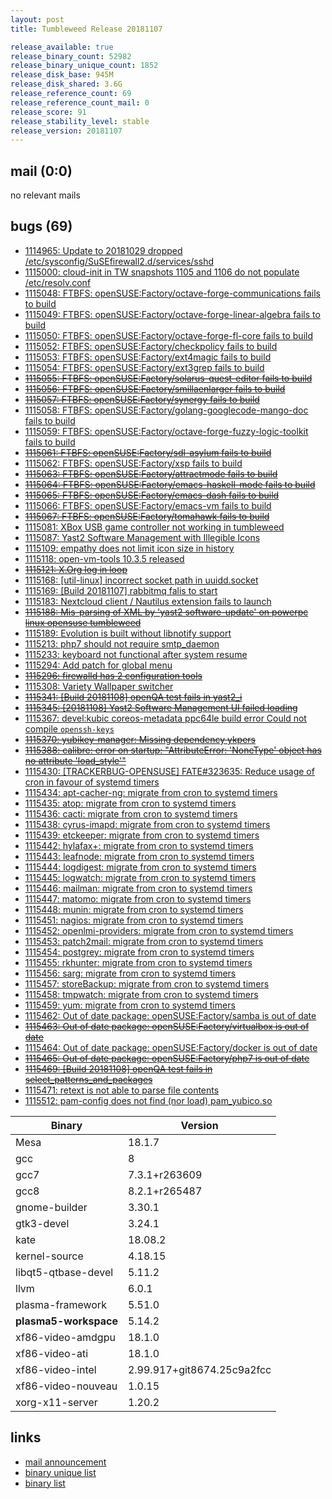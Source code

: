 ```yaml
---
layout: post
title: Tumbleweed Release 20181107

release_available: true
release_binary_count: 52982
release_binary_unique_count: 1852
release_disk_base: 945M
release_disk_shared: 3.6G
release_reference_count: 69
release_reference_count_mail: 0
release_score: 91
release_stability_level: stable
release_version: 20181107
---
```


## mail (0:0)

no relevant mails

## bugs (69)

<!--more-->

- [1114965: Update to 20181029 dropped /etc/sysconfig/SuSEfirewall2.d/services/sshd](https://bugzilla.opensuse.org/show_bug.cgi?id=1114965)
- [1115000: cloud-init in TW snapshots 1105 and 1106 do not populate /etc/resolv.conf](https://bugzilla.opensuse.org/show_bug.cgi?id=1115000)
- [1115048: FTBFS: openSUSE:Factory/octave-forge-communications fails to build](https://bugzilla.opensuse.org/show_bug.cgi?id=1115048)
- [1115049: FTBFS: openSUSE:Factory/octave-forge-linear-algebra fails to build](https://bugzilla.opensuse.org/show_bug.cgi?id=1115049)
- [1115050: FTBFS: openSUSE:Factory/octave-forge-fl-core fails to build](https://bugzilla.opensuse.org/show_bug.cgi?id=1115050)
- [1115052: FTBFS: openSUSE:Factory/checkpolicy fails to build](https://bugzilla.opensuse.org/show_bug.cgi?id=1115052)
- [1115053: FTBFS: openSUSE:Factory/ext4magic fails to build](https://bugzilla.opensuse.org/show_bug.cgi?id=1115053)
- [1115054: FTBFS: openSUSE:Factory/ext3grep fails to build](https://bugzilla.opensuse.org/show_bug.cgi?id=1115054)
- ~~[1115055: FTBFS: openSUSE:Factory/solarus-quest-editor fails to build](https://bugzilla.opensuse.org/show_bug.cgi?id=1115055)~~
- ~~[1115056: FTBFS: openSUSE:Factory/smillaenlarger fails to build](https://bugzilla.opensuse.org/show_bug.cgi?id=1115056)~~
- ~~[1115057: FTBFS: openSUSE:Factory/synergy fails to build](https://bugzilla.opensuse.org/show_bug.cgi?id=1115057)~~
- [1115058: FTBFS: openSUSE:Factory/golang-googlecode-mango-doc fails to build](https://bugzilla.opensuse.org/show_bug.cgi?id=1115058)
- [1115059: FTBFS: openSUSE:Factory/octave-forge-fuzzy-logic-toolkit fails to build](https://bugzilla.opensuse.org/show_bug.cgi?id=1115059)
- ~~[1115061: FTBFS: openSUSE:Factory/sdl-asylum fails to build](https://bugzilla.opensuse.org/show_bug.cgi?id=1115061)~~
- [1115062: FTBFS: openSUSE:Factory/xsp fails to build](https://bugzilla.opensuse.org/show_bug.cgi?id=1115062)
- ~~[1115063: FTBFS: openSUSE:Factory/attractmode fails to build](https://bugzilla.opensuse.org/show_bug.cgi?id=1115063)~~
- ~~[1115064: FTBFS: openSUSE:Factory/emacs-haskell-mode fails to build](https://bugzilla.opensuse.org/show_bug.cgi?id=1115064)~~
- ~~[1115065: FTBFS: openSUSE:Factory/emacs-dash fails to build](https://bugzilla.opensuse.org/show_bug.cgi?id=1115065)~~
- [1115066: FTBFS: openSUSE:Factory/emacs-vm fails to build](https://bugzilla.opensuse.org/show_bug.cgi?id=1115066)
- ~~[1115067: FTBFS: openSUSE:Factory/tomahawk fails to build](https://bugzilla.opensuse.org/show_bug.cgi?id=1115067)~~
- [1115081: XBox USB game controller not working in tumbleweed](https://bugzilla.opensuse.org/show_bug.cgi?id=1115081)
- [1115087: Yast2 Software Management with Illegible Icons](https://bugzilla.opensuse.org/show_bug.cgi?id=1115087)
- [1115109: empathy does not limit icon size in history](https://bugzilla.opensuse.org/show_bug.cgi?id=1115109)
- [1115118: open-vm-tools 10.3.5 released](https://bugzilla.opensuse.org/show_bug.cgi?id=1115118)
- ~~[1115121: X.Org log in loop](https://bugzilla.opensuse.org/show_bug.cgi?id=1115121)~~
- [1115168: \[util-linux\] incorrect socket path in uuidd.socket](https://bugzilla.opensuse.org/show_bug.cgi?id=1115168)
- [1115169: \[Build 20181107\] rabbitmq falis to start](https://bugzilla.opensuse.org/show_bug.cgi?id=1115169)
- [1115183: Nextcloud client / Nautilus extension fails to launch](https://bugzilla.opensuse.org/show_bug.cgi?id=1115183)
- ~~[1115188: Mis-parsing of XML by 'yast2 software-update' on powerpc linux opensuse tumbleweed](https://bugzilla.opensuse.org/show_bug.cgi?id=1115188)~~
- [1115189: Evolution is built without libnotify support](https://bugzilla.opensuse.org/show_bug.cgi?id=1115189)
- [1115213: php7 should not require smtp_daemon](https://bugzilla.opensuse.org/show_bug.cgi?id=1115213)
- [1115233: keyboard not functional after system resume](https://bugzilla.opensuse.org/show_bug.cgi?id=1115233)
- [1115294: Add patch for global menu](https://bugzilla.opensuse.org/show_bug.cgi?id=1115294)
- ~~[1115296: firewalld has 2 configuration tools](https://bugzilla.opensuse.org/show_bug.cgi?id=1115296)~~
- [1115308: Variety Wallpaper switcher](https://bugzilla.opensuse.org/show_bug.cgi?id=1115308)
- ~~[1115341: \[Build 20181108\] openQA test fails in yast2_i](https://bugzilla.opensuse.org/show_bug.cgi?id=1115341)~~
- ~~[1115345: \[20181108\] Yast2 Software Management UI failed loading](https://bugzilla.opensuse.org/show_bug.cgi?id=1115345)~~
- [1115367: devel:kubic coreos-metadata ppc64le build error  Could not compile `openssh-keys`](https://bugzilla.opensuse.org/show_bug.cgi?id=1115367)
- ~~[1115370: yubikey-manager: Missing dependency ykpers](https://bugzilla.opensuse.org/show_bug.cgi?id=1115370)~~
- ~~[1115388: calibre: error on startup: "AttributeError: 'NoneType' object has no attribute 'load_style'"](https://bugzilla.opensuse.org/show_bug.cgi?id=1115388)~~
- [1115430: \[TRACKERBUG-OPENSUSE\] FATE#323635: Reduce usage of cron in favour of systemd timers](https://bugzilla.opensuse.org/show_bug.cgi?id=1115430)
- [1115434: apt-cacher-ng: migrate from cron to systemd timers](https://bugzilla.opensuse.org/show_bug.cgi?id=1115434)
- [1115435: atop: migrate from cron to systemd timers](https://bugzilla.opensuse.org/show_bug.cgi?id=1115435)
- [1115436: cacti: migrate from cron to systemd timers](https://bugzilla.opensuse.org/show_bug.cgi?id=1115436)
- [1115438: cyrus-imapd: migrate from cron to systemd timers](https://bugzilla.opensuse.org/show_bug.cgi?id=1115438)
- [1115439: etckeeper: migrate from cron to systemd timers](https://bugzilla.opensuse.org/show_bug.cgi?id=1115439)
- [1115442: hylafax+: migrate from cron to systemd timers](https://bugzilla.opensuse.org/show_bug.cgi?id=1115442)
- [1115443: leafnode: migrate from cron to systemd timers](https://bugzilla.opensuse.org/show_bug.cgi?id=1115443)
- [1115444: logdigest: migrate from cron to systemd timers](https://bugzilla.opensuse.org/show_bug.cgi?id=1115444)
- [1115445: logwatch: migrate from cron to systemd timers](https://bugzilla.opensuse.org/show_bug.cgi?id=1115445)
- [1115446: mailman: migrate from cron to systemd timers](https://bugzilla.opensuse.org/show_bug.cgi?id=1115446)
- [1115447: matomo: migrate from cron to systemd timers](https://bugzilla.opensuse.org/show_bug.cgi?id=1115447)
- [1115448: munin: migrate from cron to systemd timers](https://bugzilla.opensuse.org/show_bug.cgi?id=1115448)
- [1115451: nagios: migrate from cron to systemd timers](https://bugzilla.opensuse.org/show_bug.cgi?id=1115451)
- [1115452: openlmi-providers: migrate from cron to systemd timers](https://bugzilla.opensuse.org/show_bug.cgi?id=1115452)
- [1115453: patch2mail: migrate from cron to systemd timers](https://bugzilla.opensuse.org/show_bug.cgi?id=1115453)
- [1115454: postgrey: migrate from cron to systemd timers](https://bugzilla.opensuse.org/show_bug.cgi?id=1115454)
- [1115455: rkhunter: migrate from cron to systemd timers](https://bugzilla.opensuse.org/show_bug.cgi?id=1115455)
- [1115456: sarg: migrate from cron to systemd timers](https://bugzilla.opensuse.org/show_bug.cgi?id=1115456)
- [1115457: storeBackup: migrate from cron to systemd timers](https://bugzilla.opensuse.org/show_bug.cgi?id=1115457)
- [1115458: tmpwatch: migrate from cron to systemd timers](https://bugzilla.opensuse.org/show_bug.cgi?id=1115458)
- [1115459: yum: migrate from cron to systemd timers](https://bugzilla.opensuse.org/show_bug.cgi?id=1115459)
- [1115462: Out of date package: openSUSE:Factory/samba is out of date](https://bugzilla.opensuse.org/show_bug.cgi?id=1115462)
- ~~[1115463: Out of date package: openSUSE:Factory/virtualbox is out of date](https://bugzilla.opensuse.org/show_bug.cgi?id=1115463)~~
- [1115464: Out of date package: openSUSE:Factory/docker is out of date](https://bugzilla.opensuse.org/show_bug.cgi?id=1115464)
- ~~[1115465: Out of date package: openSUSE:Factory/php7 is out of date](https://bugzilla.opensuse.org/show_bug.cgi?id=1115465)~~
- ~~[1115469: \[Build 20181108\] openQA test fails in select_patterns_and_packages](https://bugzilla.opensuse.org/show_bug.cgi?id=1115469)~~
- [1115471: retext is not able to parse file contents](https://bugzilla.opensuse.org/show_bug.cgi?id=1115471)
- [1115512: pam-config does not find (nor load) pam_yubico.so](https://bugzilla.opensuse.org/show_bug.cgi?id=1115512)

Binary | Version
--- | ---
Mesa | 18.1.7
gcc | 8
gcc7 | 7.3.1+r263609
gcc8 | 8.2.1+r265487
gnome-builder | 3.30.1
gtk3-devel | 3.24.1
kate | 18.08.2
kernel-source | 4.18.15
libqt5-qtbase-devel | 5.11.2
llvm | 6.0.1
plasma-framework | 5.51.0
**plasma5-workspace** | 5.14.2
xf86-video-amdgpu | 18.1.0
xf86-video-ati | 18.1.0
xf86-video-intel | 2.99.917+git8674.25c9a2fcc
xf86-video-nouveau | 1.0.15
xorg-x11-server | 1.20.2

## links

- [mail announcement](https://lists.opensuse.org/opensuse-factory/2018-11/msg00029.html)
- [binary unique list](http://download.tumbleweed.boombatower.com/20181107/rpm.unique.list)
- [binary list](http://download.tumbleweed.boombatower.com/20181107/rpm.list)

